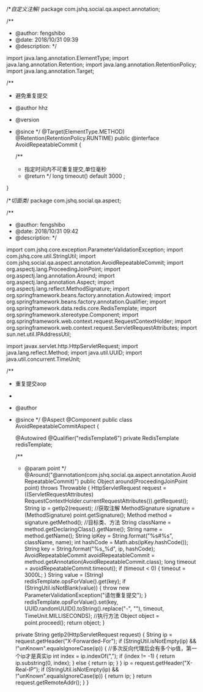 /**自定义注解*/
package com.jshq.social.qa.aspect.annotation;

/**
 * @author: fengshibo
 * @date: 2018/10/31 09:39
 * @description:
 */

import java.lang.annotation.ElementType;
import java.lang.annotation.Retention;
import java.lang.annotation.RetentionPolicy;
import java.lang.annotation.Target;

/**
 * 避免重复提交
 * @author hhz
 * @version
 * @since
 */
@Target(ElementType.METHOD)
@Retention(RetentionPolicy.RUNTIME)
public @interface AvoidRepeatableCommit {

    /**
     * 指定时间内不可重复提交,单位毫秒
     * @return
     */
    long timeout()  default 3000 ;

}



/**切面类*/
package com.jshq.social.qa.aspect;

/**
 * @author: fengshibo
 * @date: 2018/10/31 09:42
 * @description:
 */

import com.jshq.core.exception.ParameterValidationException;
import com.jshq.core.util.StringUtil;
import com.jshq.social.qa.aspect.annotation.AvoidRepeatableCommit;
import org.aspectj.lang.ProceedingJoinPoint;
import org.aspectj.lang.annotation.Around;
import org.aspectj.lang.annotation.Aspect;
import org.aspectj.lang.reflect.MethodSignature;
import org.springframework.beans.factory.annotation.Autowired;
import org.springframework.beans.factory.annotation.Qualifier;
import org.springframework.data.redis.core.RedisTemplate;
import org.springframework.stereotype.Component;
import org.springframework.web.context.request.RequestContextHolder;
import org.springframework.web.context.request.ServletRequestAttributes;
import sun.net.util.IPAddressUtil;

import javax.servlet.http.HttpServletRequest;
import java.lang.reflect.Method;
import java.util.UUID;
import java.util.concurrent.TimeUnit;

/**
 * 重复提交aop
 *
 * @author
 * @since
 */
@Aspect
@Component
public class AvoidRepeatableCommitAspect {


    @Autowired
    @Qualifier("redisTemplate6")
    private RedisTemplate redisTemplate;

    /**
     * @param point
     */
    @Around("@annotation(com.jshq.social.qa.aspect.annotation.AvoidRepeatableCommit)")
    public Object around(ProceedingJoinPoint point) throws Throwable {
        HttpServletRequest request = ((ServletRequestAttributes) RequestContextHolder.currentRequestAttributes()).getRequest();
        String ip = getIp2(request);
        //获取注解
        MethodSignature signature = (MethodSignature) point.getSignature();
        Method method = signature.getMethod();
        //目标类、方法
        String className = method.getDeclaringClass().getName();
        String name = method.getName();
        String ipKey = String.format("%s#%s", className, name);
        int hashCode = Math.abs(ipKey.hashCode());
        String key = String.format("%s_%d", ip, hashCode);
        AvoidRepeatableCommit avoidRepeatableCommit = method.getAnnotation(AvoidRepeatableCommit.class);
        long timeout = avoidRepeatableCommit.timeout();
        if (timeout < 0) {
            timeout = 3000L;
        }
        String value = (String) redisTemplate.opsForValue().get(key);
        if (StringUtil.isNotBlank(value)) {
            throw new ParameterValidationException("请勿重复提交");
        }
        redisTemplate.opsForValue().set(key, UUID.randomUUID().toString().replace("-", ""), timeout, TimeUnit.MILLISECONDS);
        //执行方法
        Object object = point.proceed();
        return object;
    }

    private  String getIp2(HttpServletRequest request) {
        String ip = request.getHeader("X-Forwarded-For");
        if (StringUtil.isNotEmpty(ip) && !"unKnown".equalsIgnoreCase(ip)) {
            //多次反向代理后会有多个ip值，第一个ip才是真实ip
            int index = ip.indexOf(",");
            if (index != -1) {
                return ip.substring(0, index);
            } else {
                return ip;
            }
        }
        ip = request.getHeader("X-Real-IP");
        if (StringUtil.isNotEmpty(ip) && !"unKnown".equalsIgnoreCase(ip)) {
            return ip;
        }
        return request.getRemoteAddr();
    }
}
